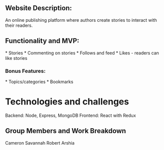 <h2>Website Description:</h2>
    An online publishing platform where authors create stories to interact with their readers.

<h2>Functionality and MVP:</h2>
* Stories
* Commenting on stories
* Follows and feed
* Likes - readers can like stories

<h3>Bonus Features:</h3>
* Topics/categories
* Bookmarks

<h1>Technologies and challenges</h1>
 Backend: Node, Express, MongoDB
 Frontend: React with Redux

<h2>Group Members and Work Breakdown</h2>
Cameron 
Savannah
Robert
Arshia 

